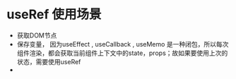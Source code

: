 # useRef 使用场景
- 获取DOM节点
- 保存变量， 因为useEffect , useCallback , useMemo 是一种闭包，所以每次组件渲染，都会获取当前组件上下文中的state，props；故如果要使用上次的状态，需要使用useRef
- 
